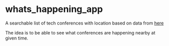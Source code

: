 # whats_happening_app
A searchable list of tech conferences with location based on data from <a href="https://github.com/tech-conferences/conference-data">here</a>

The idea is to be able to see what conferences are happening nearby at given time.
